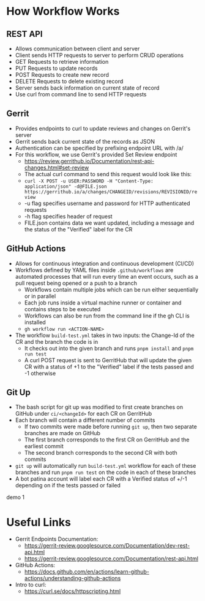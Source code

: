 # How Workflow Works
## REST API
  - Allows communication between client and server
  - Client sends HTTP requests to server to perform CRUD operations
  - GET Requests to retrieve information
  - PUT Requests to update records
  - POST Requests to create new record
  - DELETE Requests to delete existing record
  - Server sends back information on current state of record
  - Use curl from command line to send HTTP requests
## Gerrit
  - Provides endpoints to curl to update reviews and changes on Gerrit's server
  - Gerrit sends back current state of the records as JSON
  - Authentication can be specified by prefixing endpoint URL with /a/
  - For this workflow, we use Gerrit's provided Set Review endpoint
    - https://review.gerrithub.io/Documentation/rest-api-changes.html#set-review
    - The actual curl command to send this request would look like this:
    - ```curl -X POST -u USER:PASSWORD -H "Content-Type: application/json" -d@FILE.json https://gerrithub.io/a/changes/CHANGEID/revisions/REVISIONID/review```
    - -u flag specifies username and password for HTTP authenticated requests
    - -h flag specifies header of request
    - FILE.json contains data we want updated, including a message and the status of the "Verified" label for the CR
## GitHub Actions
  - Allows for continuous integration and continuous development (CI/CD)
  - Workflows defined by YAML files inside ```.github/workflows``` are automated processes that will run every time an event occurs, such as a pull request being opened or a push to a branch
    - Workflows contain multiple jobs which can be run either sequentially or in parallel
    - Each job runs inside a virtual machine runner or container and contains steps to be executed
    - Workflows can also be run from the command line if the gh CLI is installed
    - ```gh workflow run <ACTION-NAME>```
  - The workflow ```build-test.yml``` takes in two inputs: the Change-Id of the CR and the branch the code is in
    - It checks out into the given branch and runs ```pnpm install``` and ```pnpm run test```
    - A curl POST request is sent to GerritHub that will update the given CR with a status of +1 to the "Verified" label if the tests passed and -1 otherwise
## Git Up
- The bash script for git up was modified to first create branches on GitHub under ```ci/<changeId>``` for each CR on GerritHub
- Each branch will contain a different number of commits
  - If two commits were made before running ```git up```, then two separate branches are made on GitHub
  - The first branch corresponds to the first CR on GerritHub and the earliest commit
  - The second branch corresponds to the second CR with both commits
- ```git up``` will automatically run ```build-test.yml``` workflow for each of these branches and run ```pnpm run test``` on the code in each of these branches
- A bot patina account will label each CR with a Verified status of +/-1 depending on if the tests passed or failed

demo 1

# Useful Links
- Gerrit Endpoints Documentation:
  - https://gerrit-review.googlesource.com/Documentation/dev-rest-api.html
  - https://gerrit-review.googlesource.com/Documentation/rest-api.html
- GitHub Actions:
  - https://docs.github.com/en/actions/learn-github-actions/understanding-github-actions
- Intro to curl:
  - https://curl.se/docs/httpscripting.html
